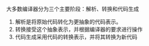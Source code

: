 大多数编译器分为三个主要阶段：解析、转换和代码生成

1. 解析是将原始代码转化为更抽象的代码表示。
2. 转换接受这个抽象表示，并根据编译器的要求进行操作
3. 代码生成采用代码的转换表示，并将其转换为新代码

